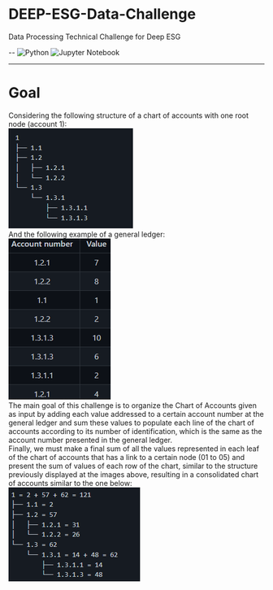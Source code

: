 # DEEP-ESG-Data-Challenge
Data Processing Technical Challenge for Deep ESG

--
![Python](https://img.shields.io/badge/python-3670A0?style=for-the-badge&logo=python&logoColor=ffdd54) ![Jupyter Notebook](https://img.shields.io/badge/jupyter-%23FA0F00.svg?style=for-the-badge&logo=jupyter&logoColor=white)

---

# Goal 
Considering the following structure of a chart of accounts with one root node (account 1): <br>
![alt text](CoA.png "Chart of Accounts Structure") <br>
And the following example of a general ledger:<br>
![alt text](gl.png "General Ledger") <br>
The main goal of this challenge is to organize the Chart of Accounts given as input by adding each value addressed to a certain account number at the general ledger and sum these values to populate each line of the chart of accounts according to its number of identification, which is the same as the account number presented in the general ledger.<br>
Finally, we must make a final sum of all the values represented in each leaf of the chart of accounts that has a link to a certain node (01 to 05) and present the sum of values of each row of the chart, similar to the structure previously displayed at the images above, resulting in a consolidated chart of accounts similar to the one below:<br>
![alt text](FinalCoA.png "Chart of Accounts Structure")
